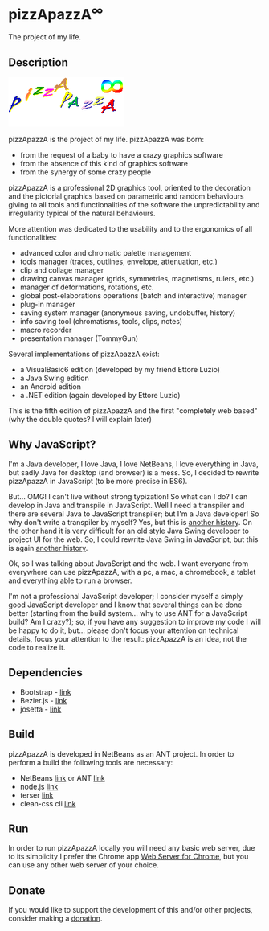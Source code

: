 # pizzApazzA<sup>&#8734;</sup>
The project of my life.

## Description
![pizzApazza.png](https://github.com/gianpierodiblasi/pizzApazzAinfinity/blob/master/pizzApazzA.png?raw=true)

pizzApazzA is the project of my life. pizzApazzA was born:
- from the request of a baby to have a crazy graphics software
- from the absence of this kind of graphics software
- from the synergy of some crazy people

pizzApazzA is a professional 2D graphics tool, oriented to the decoration and the pictorial graphics based on parametric and random behaviours
giving to all tools and functionalities of the software the unpredictability and irregularity typical of the natural behaviours.

More attention was dedicated to the usability and to the ergonomics of all functionalities:
- advanced color and chromatic palette management
- tools manager (traces, outlines, envelope, attenuation, etc.)
- clip and collage manager
- drawing canvas manager (grids, symmetries, magnetisms, rulers, etc.)
- manager of deformations, rotations, etc.
- global post-elaborations operations (batch and interactive) manager
- plug-in manager
- saving system manager (anonymous saving, undobuffer, history)
- info saving tool (chromatisms, tools, clips, notes)
- macro recorder
- presentation manager (TommyGun)

Several implementations of pizzApazzA exist:
- a VisualBasic6 edition (developed by  my friend Ettore Luzio)
- a Java Swing edition
- an Android edition
- a .NET edition (again developed by  Ettore Luzio)

This is the fifth edition of pizzApazzA and the first "completely web based" (why the double quotes? I will explain later)

## Why JavaScript?
I'm a Java developer, I love Java, I love NetBeans, I love everything in Java, but sadly Java for desktop (and browser) is a mess.
So, I decided to rewrite pizzApazzA in JavaScript (to be more precise in ES6).

But... OMG! I can't live without strong typization! So what can I do? I can develop in Java and transpile in JavaScript. Well I need a
transpiler and there are several Java to JavaScript transpiler; but I'm a Java developer! So why don't write a transpiler by myself? Yes,
but this is [another history](https://github.com/gianpierodiblasi/josetta). On the other hand it is very difficult for an old style Java
Swing developer to project UI for the web. So, I could rewrite Java Swing in JavaScript, but this is again [another history](https://github.com/gianpierodiblasi/swingjs).

Ok, so I was talking about JavaScript and the web. I want everyone from everywhere can use pizzApazzA, with a pc, a mac, a chromebook,
a tablet and everything able to run a browser.

I'm not a professional JavaScript developer; I consider myself a simply good JavaScript developer and I know that several things can be
done better (starting from the build system... why to use ANT for a JavaScript build? Am I crazy?); so, if you have any suggestion to
improve my code I will be happy to do it, but... please don't focus your attention on technical details, focus your attention to the result:
pizzApazzA is an idea, not the code to realize it.

## Dependencies
- Bootstrap - [link](https://getbootstrap.com)
- Bezier.js - [link](https://pomax.github.io/bezierjs/)
- josetta - [link](https://github.com/gianpierodiblasi/josetta)

## Build
pizzApazzA is developed in NetBeans as an ANT project. In order to perform a build the following tools are necessary:
- NetBeans [link](https://netbeans.apache.org/) or ANT [link](https://ant.apache.org/)
- node.js [link](https://nodejs.org/)
- terser [link](https://github.com/terser/terser)
- clean-css cli [link](https://github.com/clean-css/clean-css-cli)

## Run
In order to run pizzApazzA locally you will need any basic web server, due to its simplicity I prefer the Chrome app
[Web Server for Chrome](https://chrome.google.com/webstore/detail/web-server-for-chrome/ofhbbkphhbklhfoeikjpcbhemlocgigb),
but you can use any other web server of your choice.

## Donate
If you would like to support the development of this and/or other projects, consider making a
[donation](https://www.paypal.com/donate/?business=HCDX9BAEYDF4C&no_recurring=0&currency_code=EUR).